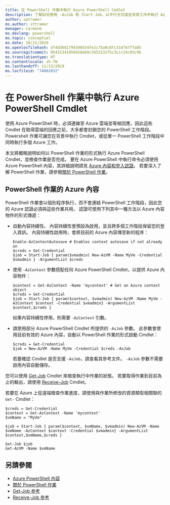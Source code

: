 ```yaml
---
title: 在 PowerShell 作業中執行 Azure PowerShell Cmdlet
description: 了解如何使用 -AsJob 和 Start-Job，以平行方式或在背景工作中執行 Azure PowerShell Cmdlet。
author: sptramer
ms.author: sttramer
manager: carmonm
ms.devlang: powershell
ms.topic: conceptual
ms.date: 10/21/2019
ms.openlocfilehash: d74d3681794398534fe2c75a0c8fc314767ffa85
ms.sourcegitcommit: 05431341858d10eb9c345213275c3ccc24c83c9b
ms.translationtype: HT
ms.contentlocale: zh-TW
ms.lasthandoff: 11/13/2019
ms.locfileid: "74062032"
---
```

# <a name="run-azure-powershell-cmdlets-in-powershell-jobs"></a>在 PowerShell 作業中執行 Azure PowerShell Cmdlet

使用 Azure PowerShell 時，必須連線至 Azure 雲端並等候回應，因此這些 Cmdlet 在取得雲端的回應之前，大多都會封鎖您的 PowerShell 工作階段。
Powershell 作業可讓您在背景中執行 Cmdlet，或從單一 PowerShell 工作階段中同時執行多個 Azure 工作。

本文將概略說明如何以 PowerShell 作業的形式執行 Azure PowerShell Cmdlet，並檢查作業是否完成。 要在 Azure PowerShell 中執行命令必須使用 Azure PowerShell 內容，其詳細說明請見 [Azure 內容和登入認證](context-persistence.md)。
若要深入了解 PowerShell 作業，請參閱[關於 PowerShell 作業](/powershell/module/microsoft.powershell.core/about/about_jobs)。

## <a name="azure-contexts-with-powershell-jobs"></a>PowerShell 作業的 Azure 內容

PowerShell 作業會以個別程序執行，而不會連結 PowerShell 工作階段，因此您的 Azure 認證必須與這些作業共用。 認證可使用下列其中一種方法以 Azure 內容物件的形式傳遞：

* 自動內容持續性。 內容持續性會預設為啟用，並且跨多個工作階段保留您的登入資訊。 內容持續性啟用時，會將目前的 Azure 內容傳至新的程序：

  ```azurepowershell-interactive
  Enable-AzContextAutosave # Enables context autosave if not already on
  $creds = Get-Credential
  $job = Start-Job { param($vmadmin) New-AzVM -Name MyVm -Credential $vmadmin } -ArgumentList $creds
  ```

* 使用 `-AzContext` 參數搭配任何 Azure PowerShell Cmdlet，以提供 Azure 內容物件：

  ```azurepowershell-interactive
  $context = Get-AzContext -Name 'mycontext' # Get an Azure context object
  $creds = Get-Credential
  $job = Start-Job { param($context, $vmadmin) New-AzVM -Name MyVm -AzContext $context -Credential $vmadmin} -ArgumentList $context,$creds }
  ```

  如果內容持續性停用，則需要 `-AzContext` 引數。

* 請使用部分 Azure PowerShell Cmdlet 所提供的 `-AsJob` 參數。 此參數會使用目前有效的 Azure 內容，自動以 PowerShell 作業的形式啟動 Cmdlet：

  ```azurepowershell-interactive
  $creds = Get-Credential
  $job = New-AzVM -Name MyVm -Credential $creds -AsJob
  ```

  若要確認 Cmdlet 是否支援 `-AsJob`，請查看其參考文件。 `-AsJob` 參數不需要啟用內容自動儲存。

您可以使用 [Get-Job](/powershell/module/microsoft.powershell.core/get-job) Cmdlet 來檢查執行中作業的狀態。 若要取得作業到目前為止的輸出，請使用 [Receive-Job](/powershell/module/microsoft.powershell.core/receive-job) Cmdlet。

若要在 Azure 上從遠端檢查作業進度，請使用與作業所修改的資源類型相關聯的 `Get-` Cmdlet：

```azurepowershell-interactive
$creds = Get-Credential
$context = Get-AzContext -Name 'mycontext'
$vmName = "MyVm"

$job = Start-Job { param($context, $vmName, $vmadmin) New-AzVM -Name $vmName -AzContext $context -Credential $vmadmin} -ArgumentList $context,$vmName,$creds }

Get-Job $job
Get-AzVM -Name $vmName
```

## <a name="see-also"></a>另請參閱

* [Azure PowerShell 內容](context-persistence.md)
* [關於 PowerShell 作業](/powershell/module/microsoft.powershell.core/about/about_jobs)
* [Get-Job 參考](/powershell/module/microsoft.powershell.core/get-job)
* [Receive-Job 參考](/powershell/module/microsoft.powershell.core/receive-job)
